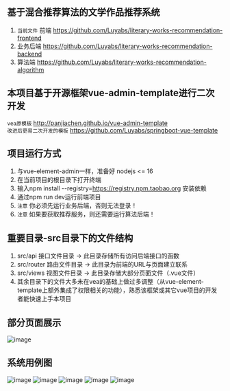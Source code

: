 ## 基于混合推荐算法的文学作品推荐系统
1. `当前文件` 前端 https://github.com/Luyabs/literary-works-recommendation-frontend
2. 业务后端 https://github.com/Luyabs/literary-works-recommendation-backend
3. 算法端 https://github.com/Luyabs/literary-works-recommendation-algorithm

## 本项目基于开源框架vue-admin-template进行二次开发
`vea原模板` http://panjiachen.github.io/vue-admin-template   
`改进后更易二次开发的模板` https://github.com/Luyabs/springboot-vue-template   

## 项目运行方式
1. 与vue-element-admin一样，准备好 nodejs <= 16   
2. 在当前项目的根目录下打开终端
3. 输入npm install --registry=https://registry.npm.taobao.org 安装依赖
4. 通过npm run dev运行前端项目
5. `注意` 你必须先运行业务后端，否则无法登录！
6. `注意` 如果要获取推荐服务，则还需要运行算法后端！

## 重要目录-src目录下的文件结构
1. src/api 接口文件目录 -> 此目录存储所有访问后端接口的函数
2. src/router 路由文件目录 -> 此目录为前端的URL与页面建立联系
3. src/views 视图文件目录 -> 此目录存储大部分页面文件（.vue文件）
4. 其余目录下的文件大多未在vea的基础上做过多调整（从vue-element-template上额外集成了权限相关的功能），熟悉该框架或其它vue项目的开发者能快速上手本项目

## 部分页面展示
![image](https://github.com/Luyabs/literary-works-recommendation-frontend/assets/74538732/12b582a5-da40-491f-9b38-66331cf42caf)


## 系统用例图
![image](https://github.com/Luyabs/literary-works-recommendation-frontend/assets/74538732/7144c98a-ca43-4dfe-be21-c004510b688f)
![image](https://github.com/Luyabs/literary-works-recommendation-frontend/assets/74538732/786dd1e7-61d8-4ee6-9166-2471b69288af)
![image](https://github.com/Luyabs/literary-works-recommendation-frontend/assets/74538732/105eca14-22ea-41f5-ac96-fe328ec33d23)
![image](https://github.com/Luyabs/literary-works-recommendation-frontend/assets/74538732/66e9988f-cdf9-4042-ada9-767d402c8914)
![image](https://github.com/Luyabs/literary-works-recommendation-frontend/assets/74538732/187c95f5-7866-42c9-97bf-b5e0d9740671)


